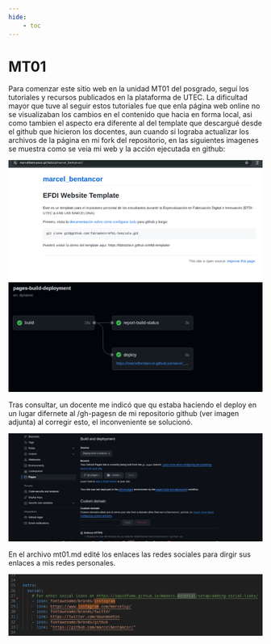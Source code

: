 ```yaml
---
hide:
    - toc
---
```


# MT01

Para comenzar este sitio web en la unidad MT01 del posgrado, seguí los tutoriales y recursos publicados en la plataforma de UTEC. La dificultad mayor que tuve al seguir estos tutoriales fue que enla página web online no se visualizaban los cambios en el contenido que hacia en forma local, asi como tambien el aspecto era diferente al del template que descargué desde el github que hicieron los docentes, aun cuando si lograba actualizar los archivos de la página en mi fork del repositorio, en las siguientes imagenes se muestra como se veia mi web y la acción ejecutada en github: 

![](mt01_MLB.webp)
![](mt02_MLB.webp)

Tras consultar, un docente me indicó que qu estaba haciendo el deploy en un lugar difernete al /gh-pagesn de mi repositorio github (ver imagen adjunta) al corregir esto, el inconveniente se solucionó. 

![](solucion_MLB.png)

En el archivo mt01.md edité los enlaces las redes sociales para dirgir sus enlaces a mis redes personales. 

![](adaptacion_iconos_MLB.png)